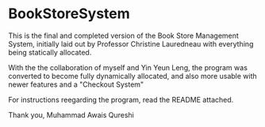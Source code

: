 # BookStoreSystem

This is the final and completed version of the Book Store Management System, initially laid out by Professor Christine Lauredneau with everything being statically allocated.

With the the collaboration of myself and Yin Yeun Leng, the program was converted to become fully dynamically allocated, and also more usable with newer features and a "Checkout System"

For instructions reegarding the program, read the README attached.


Thank you,
Muhammad Awais Qureshi

